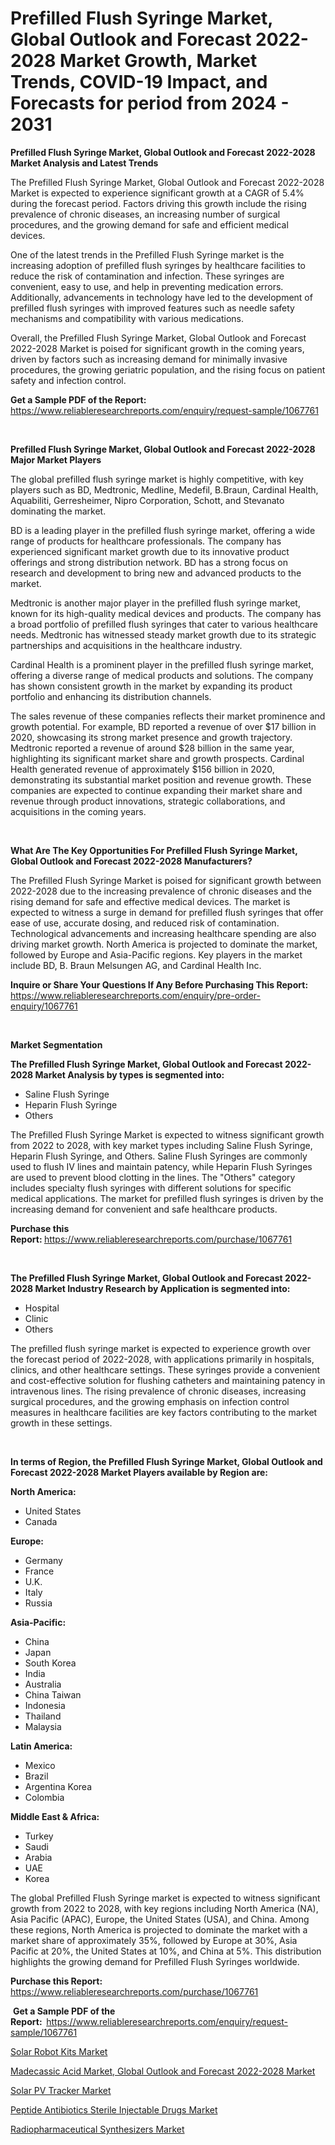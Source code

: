 <p><h1>Prefilled Flush Syringe Market, Global Outlook and Forecast 2022-2028 Market Growth, Market Trends, COVID-19 Impact, and Forecasts for period from 2024 - 2031</h1></p><p><strong>Prefilled Flush Syringe Market, Global Outlook and Forecast 2022-2028 Market Analysis and Latest Trends</strong></p>
<p><p>The Prefilled Flush Syringe Market, Global Outlook and Forecast 2022-2028 Market is expected to experience significant growth at a CAGR of 5.4% during the forecast period. Factors driving this growth include the rising prevalence of chronic diseases, an increasing number of surgical procedures, and the growing demand for safe and efficient medical devices. </p><p>One of the latest trends in the Prefilled Flush Syringe market is the increasing adoption of prefilled flush syringes by healthcare facilities to reduce the risk of contamination and infection. These syringes are convenient, easy to use, and help in preventing medication errors. Additionally, advancements in technology have led to the development of prefilled flush syringes with improved features such as needle safety mechanisms and compatibility with various medications.</p><p>Overall, the Prefilled Flush Syringe Market, Global Outlook and Forecast 2022-2028 Market is poised for significant growth in the coming years, driven by factors such as increasing demand for minimally invasive procedures, the growing geriatric population, and the rising focus on patient safety and infection control.</p></p>
<p><strong>Get a Sample PDF of the Report:&nbsp;</strong> <a href="https://www.reliableresearchreports.com/enquiry/request-sample/1067761">https://www.reliableresearchreports.com/enquiry/request-sample/1067761</a></p>
<p>&nbsp;</p>
<p><strong>Prefilled Flush Syringe Market, Global Outlook and Forecast 2022-2028 Major Market Players</strong></p>
<p><p>The global prefilled flush syringe market is highly competitive, with key players such as BD, Medtronic, Medline, Medefil, B.Braun, Cardinal Health, Aquabiliti, Gerresheimer, Nipro Corporation, Schott, and Stevanato dominating the market.</p><p>BD is a leading player in the prefilled flush syringe market, offering a wide range of products for healthcare professionals. The company has experienced significant market growth due to its innovative product offerings and strong distribution network. BD has a strong focus on research and development to bring new and advanced products to the market.</p><p>Medtronic is another major player in the prefilled flush syringe market, known for its high-quality medical devices and products. The company has a broad portfolio of prefilled flush syringes that cater to various healthcare needs. Medtronic has witnessed steady market growth due to its strategic partnerships and acquisitions in the healthcare industry.</p><p>Cardinal Health is a prominent player in the prefilled flush syringe market, offering a diverse range of medical products and solutions. The company has shown consistent growth in the market by expanding its product portfolio and enhancing its distribution channels.</p><p>The sales revenue of these companies reflects their market prominence and growth potential. For example, BD reported a revenue of over $17 billion in 2020, showcasing its strong market presence and growth trajectory. Medtronic reported a revenue of around $28 billion in the same year, highlighting its significant market share and growth prospects. Cardinal Health generated revenue of approximately $156 billion in 2020, demonstrating its substantial market position and revenue growth. These companies are expected to continue expanding their market share and revenue through product innovations, strategic collaborations, and acquisitions in the coming years.</p></p>
<p>&nbsp;</p>
<p><strong>What Are The Key Opportunities For Prefilled Flush Syringe Market, Global Outlook and Forecast 2022-2028 Manufacturers?</strong></p>
<p><p>The Prefilled Flush Syringe Market is poised for significant growth between 2022-2028 due to the increasing prevalence of chronic diseases and the rising demand for safe and effective medical devices. The market is expected to witness a surge in demand for prefilled flush syringes that offer ease of use, accurate dosing, and reduced risk of contamination. Technological advancements and increasing healthcare spending are also driving market growth. North America is projected to dominate the market, followed by Europe and Asia-Pacific regions. Key players in the market include BD, B. Braun Melsungen AG, and Cardinal Health Inc.</p></p>
<p><strong>Inquire or Share Your Questions If Any Before Purchasing This Report:</strong> <a href="https://www.reliableresearchreports.com/enquiry/pre-order-enquiry/1067761">https://www.reliableresearchreports.com/enquiry/pre-order-enquiry/1067761</a></p>
<p>&nbsp;</p>
<p><strong>Market Segmentation</strong></p>
<p><strong>The Prefilled Flush Syringe Market, Global Outlook and Forecast 2022-2028 Market Analysis by types is segmented into:</strong></p>
<p><ul><li>Saline Flush Syringe</li><li>Heparin Flush Syringe</li><li>Others</li></ul></p>
<p><p>The Prefilled Flush Syringe Market is expected to witness significant growth from 2022 to 2028, with key market types including Saline Flush Syringe, Heparin Flush Syringe, and Others. Saline Flush Syringes are commonly used to flush IV lines and maintain patency, while Heparin Flush Syringes are used to prevent blood clotting in the lines. The "Others" category includes specialty flush syringes with different solutions for specific medical applications. The market for prefilled flush syringes is driven by the increasing demand for convenient and safe healthcare products.</p></p>
<p><strong>Purchase this Report:&nbsp;</strong><a href="https://www.reliableresearchreports.com/purchase/1067761">https://www.reliableresearchreports.com/purchase/1067761</a></p>
<p>&nbsp;</p>
<p><strong>The Prefilled Flush Syringe Market, Global Outlook and Forecast 2022-2028 Market Industry Research by Application is segmented into:</strong></p>
<p><ul><li>Hospital</li><li>Clinic</li><li>Others</li></ul></p>
<p><p>The prefilled flush syringe market is expected to experience growth over the forecast period of 2022-2028, with applications primarily in hospitals, clinics, and other healthcare settings. These syringes provide a convenient and cost-effective solution for flushing catheters and maintaining patency in intravenous lines. The rising prevalence of chronic diseases, increasing surgical procedures, and the growing emphasis on infection control measures in healthcare facilities are key factors contributing to the market growth in these settings.</p></p>
<p>&nbsp;</p>
<p><strong>In terms of Region, the Prefilled Flush Syringe Market, Global Outlook and Forecast 2022-2028 Market Players available by Region are:</strong></p>
<p>
    <p> <strong> North America: </strong>
        <ul>
            <li>United States</li>
            <li>Canada</li>
        </ul>
        </p> 
    <p> <strong> Europe: </strong>
        <ul>
            <li>Germany</li>
            <li>France</li>
            <li>U.K.</li>
            <li>Italy</li>
            <li>Russia</li>
        </ul>
        </p> 
    <p> <strong> Asia-Pacific: </strong>
        <ul>
            <li>China</li>
            <li>Japan</li>
            <li>South Korea</li>
            <li>India</li>
            <li>Australia</li>
            <li>China Taiwan</li>
            <li>Indonesia</li>
            <li>Thailand</li>
            <li>Malaysia</li>
        </ul>
        </p> 
    <p> <strong> Latin America: </strong>
        <ul>
            <li>Mexico</li>
            <li>Brazil</li>
            <li>Argentina Korea</li>
            <li>Colombia</li>
        </ul>
        </p> 
    <p> <strong> Middle East & Africa: </strong>
        <ul>
            <li>Turkey</li>
            <li>Saudi</li>
            <li>Arabia</li>
            <li>UAE</li>
            <li>Korea</li>
        </ul>
    </p>
    </p>
<p><p>The global Prefilled Flush Syringe market is expected to witness significant growth from 2022 to 2028, with key regions including North America (NA), Asia Pacific (APAC), Europe, the United States (USA), and China. Among these regions, North America is projected to dominate the market with a market share of approximately 35%, followed by Europe at 30%, Asia Pacific at 20%, the United States at 10%, and China at 5%. This distribution highlights the growing demand for Prefilled Flush Syringes worldwide.</p></p>
<p><strong>Purchase this Report: </strong><a href="https://www.reliableresearchreports.com/purchase/1067761">https://www.reliableresearchreports.com/purchase/1067761</a></p>
<p>&nbsp;<strong>Get a Sample PDF of the Report:&nbsp;&nbsp;</strong><a href="https://www.reliableresearchreports.com/enquiry/request-sample/1067761">https://www.reliableresearchreports.com/enquiry/request-sample/1067761</a></p>
<p><strong></strong></p>
<p><p><a href="https://medium.com/p/99dbe26940c0/edit">Solar Robot Kits Market</a></p><p><a href="https://github.com/peachesmcdowel1/Market-Research-Report-List-1/blob/main/madecassic-acid-market-global-outlook-and-forecast-2022-2028-market.md">Madecassic Acid Market, Global Outlook and Forecast 2022-2028 Market</a></p><p><a href="https://medium.com/p/7a54b25f9f49/edit">Solar PV Tracker Market</a></p><p><a href="https://issuu.com/reportprime-2/docs/peptide-antibiotics-sterile-injectable-drugs-marke">Peptide Antibiotics Sterile Injectable Drugs Market</a></p><p><a href="https://issuu.com/reportprime-2/docs/radiopharmaceutical-synthesizers-market-size-2030.">Radiopharmaceutical Synthesizers Market</a></p></p>